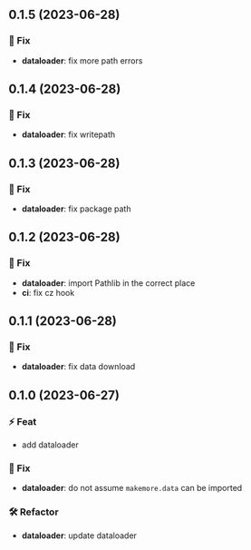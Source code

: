 ## 0.1.5 (2023-06-28)

### 🐞 Fix

- **dataloader**: fix more path errors

## 0.1.4 (2023-06-28)

### 🐞 Fix

- **dataloader**: fix writepath

## 0.1.3 (2023-06-28)

### 🐞 Fix

- **dataloader**: fix package path

## 0.1.2 (2023-06-28)

### 🐞 Fix

- **dataloader**: import Pathlib in the correct place
- **ci**: fix cz hook

## 0.1.1 (2023-06-28)

### 🐞 Fix

- **dataloader**: fix data download

## 0.1.0 (2023-06-27)

### ⚡ Feat

- add dataloader

### 🐞 Fix

- **dataloader**: do not assume `makemore.data` can be imported

### 🛠  Refactor

- **dataloader**: update dataloader
